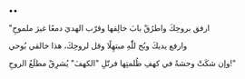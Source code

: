 ••

"ارفق بروحِكَ واطرُقْ بابَ خالِقها
وقرّب الهديَ دمعًا غيرَ ملموحِ

وارفع يديكَ وبُح للّٰهِ مبتهِلًا
وقل لروحِكَ، هذا خالقي بُوحي

وإن شكَتْ وحشةً في كهفِ ظُلمتِها
فرتّلِ "الكهفَ" يُشرِقْ مطلَعُ الروحِ!"